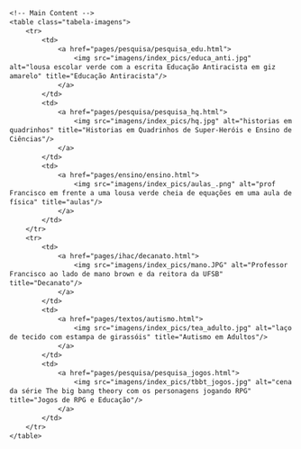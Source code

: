 
<html lang="pt-BR">
<head>
    <meta charset="UTF-8">
    <meta name="viewport" content="width=device-width, initial-scale=1.0">
    <title>Francisco Nascimento</title>
    <meta name="description" content="Francisco de Assis Nascimento Junior, professor Adjunto no Campus Sosígenes Costa da Universidade Federal do Sul da Bahia em Porto Seguro (BA), atuo na formação de professores; pesquisa as relações de identidade de gênero/étnico-raciais com a Ciência através de Histórias em Quadrinhos de Super-Heróis.">
    <meta name="keywords" content="Francisco de Assis Nascimento Junior, Ensino de Física, Ensino de Ciências, histórias em quadrinhos e Educação, Histórias em Quadrinhos e Ensino de Física, super-heróis, relações étnico-raciais, comunidade de aprendizagem, jogos de RPG, RPG e educação, RPG e ensino de Física, RPG e ensino de Ciências">
    <link rel="stylesheet" href="styles.css">
    <style>
        .tabela-imagens img {
            height: 300px; /* Defina a altura desejada */
            width: auto; /*Define a largura como automática */
            object-fit: contain; /* Ajusta a imagem para caber no contêiner mantendo a proporção */
            display: block;
            margin: auto;
        }
        .tabela-imagens td {
            text-align: center; /* Centraliza as imagens dentro da célula */
        }
    </style>
</head>
<body>

    <!-- Main Content -->
    <table class="tabela-imagens">
        <tr>
            <td>
                <a href="pages/pesquisa/pesquisa_edu.html">
                    <img src="imagens/index_pics/educa_anti.jpg" alt="lousa escolar verde com a escrita Educação Antiracista em giz amarelo" title="Educação Antiracista"/>
                </a>
            </td>
            <td>
                <a href="pages/pesquisa/pesquisa_hq.html">
                    <img src="imagens/index_pics/hq.jpg" alt="historias em quadrinhos" title="Historias em Quadrinhos de Super-Heróis e Ensino de Ciências"/>
                </a>
            </td>
            <td>
                <a href="pages/ensino/ensino.html">
                    <img src="imagens/index_pics/aulas_.png" alt="prof Francisco em frente a uma lousa verde cheia de equações em uma aula de física" title="aulas"/>
                </a>
            </td>
        </tr>
        <tr>
            <td>
                <a href="pages/ihac/decanato.html">
                    <img src="imagens/index_pics/mano.JPG" alt="Professor Francisco ao lado de mano brown e da reitora da UFSB" title="Decanato"/>
                </a>
            </td>
            <td>
                <a href="pages/textos/autismo.html">
                    <img src="imagens/index_pics/tea_adulto.jpg" alt="laço de tecido com estampa de girassóis" title="Autismo em Adultos"/>
                </a>
            </td>
            <td>
                <a href="pages/pesquisa/pesquisa_jogos.html">
                    <img src="imagens/index_pics/tbbt_jogos.jpg" alt="cena da série The big bang theory com os personagens jogando RPG" title="Jogos de RPG e Educação"/>
                </a>
            </td>
        </tr>
    </table>

</body>
</html>
